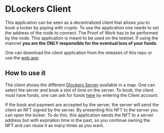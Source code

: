 # DLockers Client

This application can be seen as a decentralized client that allows you to book a locker  by paying with crypto.
To use the application one needs to set the address of the node to connect.
The Proof of Work has to be performed by the node. 
This application is meant to be used on the testnet.
If using the mainnet **you are the ONLY responsible for the eventual loss of your funds**.

One can download the client application from the releases of this repo or use the [web app](https://eddytheco.github.io/DLockers/Client/)

## How to use it

The client shows the different [Dlockers Server](https://github.com/EddyTheCo/DLockers/tree/main/Server) available in a map.
One can select the server and book a slot of time on the server.
To book, the client must have funds, one can ask for funds [here](https://faucet.testnet.shimmer.network/)
by entering the Client account.

If the book and payment are accepted by the server, the server will send the client an NFT signed by the server.
By presenting this NFT to the server you can open the locker.
To do this, this application sends the NFT to a server address but with expiration time in the past, so you continue owning the NFT
and can reuse it as many times as you want.


